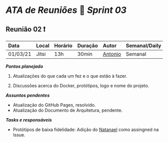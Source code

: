 # *ATA de Reuniões* 📝 *Sprint 03* 

## Reunião 02 ❗

| Data  | Local | Horário | Duração  | Autor | Semanal/Daily | Participantes |
| :- | :- | :- | :- | :- | :- | :- |
| 01/03/21 | Jitsi | 13h | 30min | [Antonio](https://github.com/antoniotoineto) | Semanal | Todos |


***Pontos planejado***  

1. Atualizações do que cada um fez e o que estão à fazer.

2. Discussões acerca do Docker, protótipos, logo e nome do projeto.


***Assuntos pendentes***
* Atualização do GitHub Pages, resolvido.
* Atualização do Documento de Arquitetura, pendente.

***Tasks e responsáveis***
* Protótipos de baixa fidelidade: Adição do [Natanael](https://github.com/fernandes-natanael) como assingned na Issue.
